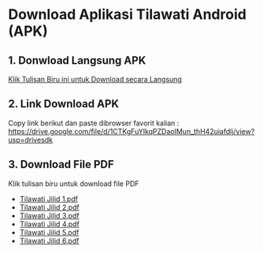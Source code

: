 # Download Aplikasi Tilawati Android (APK) 


## 1. Donwload Langsung APK
[Klik Tulisan Biru ini untuk Download secara Langsung](https://drive.google.com/uc?export=download&confirm=ErON&id=1CTKgFuYIkqPZDaoIMun_thH42uiafdlj)

## 2. Link Download APK
Copy link berikut dan paste dibrowser favorit kalian :
https://drive.google.com/file/d/1CTKgFuYIkqPZDaoIMun_thH42uiafdlj/view?usp=drivesdk

## 3. Download File PDF
Klik tulisan biru untuk download file PDF
- [Tilawati Jilid 1.pdf](https://github.com/sandybuana03/tilawati/raw/main/Tilawati-Jilid-1.pdf)
- [Tilawati Jilid 2.pdf](https://github.com/sandybuana03/tilawati/raw/main/Tilawati-Jilid-2.pdf)
- [Tilawati Jilid 3.pdf](https://github.com/sandybuana03/tilawati/raw/main/Tilawati-Jilid-3.pdf)
- [Tilawati Jilid 4.pdf](https://github.com/sandybuana03/tilawati/raw/main/Tilawati-Jilid-4.pdf)
- [Tilawati Jilid 5.pdf](https://github.com/sandybuana03/tilawati/raw/main/Tilawati-Jilid-5.pdf)
- [Tilawati Jilid 6.pdf](https://github.com/sandybuana03/tilawati/raw/main/Tilawati-Jilid-6.pdf)
